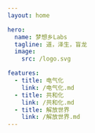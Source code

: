 ```yaml
---
layout: home

hero:
  name: 梦想乡Labs
  tagline: 道，泽生，盲龙
  image:
    src: /logo.svg

features:
  - title: 电气化
    link: /电气化.md
  - title: 共和化
    link: /共和化.md
  - title: 解放世界
    link: /解放世界.md
---
```

